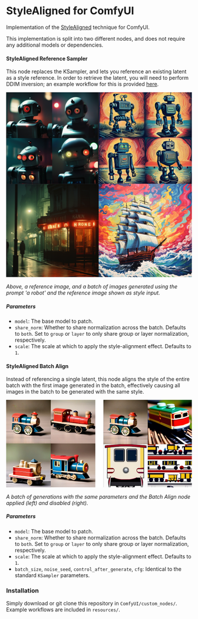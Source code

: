 # StyleAligned for ComfyUI

Implementation of the [StyleAligned](https://style-aligned-gen.github.io/) technique for ComfyUI.

This implementation is split into two different nodes, and does not require any additional models or dependencies.

#### StyleAligned Reference Sampler

This node replaces the KSampler, and lets you reference an existing latent as a style reference. In order to retrieve the latent, you will need to perform DDIM inversion; an example workflow for this is provided [here](resources/style_aligned_inversion.json).

![](resources/reference_sampler.png)

_Above, a reference image, and a batch of images generated using the prompt 'a robot' and the reference image shown as style input._

##### Parameters

- `model`: The base model to patch.
- `share_norm`: Whether to share normalization across the batch. Defaults to `both`. Set to `group` or `layer` to only share group or layer normalization, respectively.
- `scale`: The scale at which to apply the style-alignment effect. Defaults to `1`.

#### StyleAligned Batch Align

Instead of referencing a single latent, this node aligns the style of the entire batch with the first image generated in the batch, effectively causing all images in the batch to be generated with the same style.

![](resources/batch_align.jpg)

_A batch of generations with the same parameters and the Batch Align node applied (left) and disabled (right)._

##### Parameters

- `model`: The base model to patch.
- `share_norm`: Whether to share normalization across the batch. Defaults to `both`. Set to `group` or `layer` to only share group or layer normalization, respectively.
- `scale`: The scale at which to apply the style-alignment effect. Defaults to `1`.
- `batch_size`, `noise_seed`, `control_after_generate`, `cfg`: Identical to the standard `KSampler` parameters.

### Installation

Simply download or git clone this repository in `ComfyUI/custom_nodes/`. Example workflows are included in `resources/`.